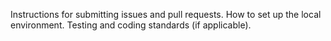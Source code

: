 Instructions for submitting issues and pull requests.
How to set up the local environment.
Testing and coding standards (if applicable).
